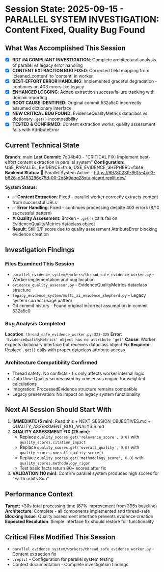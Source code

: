 # Session State: 2025-09-15 - PARALLEL SYSTEM INVESTIGATION: Content Fixed, Quality Bug Found

## What Was Accomplished This Session
- [x] **RDT #4 COMPLIANT INVESTIGATION**: Complete architectural analysis of parallel vs legacy error handling
- [x] **CONTENT EXTRACTION BUG FIXED**: Corrected field mapping from 'cleaned_content' to 'content' in worker
- [x] **BEST-EFFORT ERROR HANDLING**: Implemented graceful degradation - continues on 403 errors like legacy
- [x] **ENHANCED LOGGING**: Added extraction success/failure tracking with domain reporting
- [x] **ROOT CAUSE IDENTIFIED**: Original commit 532a5c0 incorrectly assumed dictionary interface
- [x] **NEW CRITICAL BUG FOUND**: EvidenceQualityMetrics dataclass vs dictionary `.get()` incompatibility
- [x] **TESTED & CONFIRMED**: Content extraction works, quality assessment fails with AttributeError

## Current Technical State
**Branch:** main
**Last Commit:** 7d04b40 - "CRITICAL FIX: Implement best-effort content extraction in parallel system"
**Configuration:** USE_PARALLEL_EVIDENCE=true, USE_EVIDENCE_SHEPHERD=false
**Backend Status:** 🔄 Parallel System Active - https://69780239-96f5-4ce3-b826-d3453286c75d-00-2q5k9aqq28xtu.picard.replit.dev/

**System Status:**
- ✅ **Content Extraction**: Fixed - parallel worker correctly extracts content from successful URLs
- ✅ **Error Handling**: Fixed - continues processing despite 403 errors (8/10 successful pattern)
- ❌ **Quality Assessment**: Broken - `.get()` calls fail on EvidenceQualityMetrics dataclass object
- **Result**: Still 0/F score due to quality assessment AttributeError blocking evidence creation

## Investigation Findings

### Files Examined This Session
- `parallel_evidence_system/workers/thread_safe_evidence_worker.py` - Worker implementation and bug location
- `evidence_quality_assessor.py` - EvidenceQualityMetrics dataclass structure
- `legacy_evidence_system/multi_ai_evidence_shepherd.py` - Legacy system correct usage pattern
- Git commit history - Found original incorrect assumption in commit 532a5c0

### Bug Analysis Completed
**Location**: `thread_safe_evidence_worker.py:323-325`
**Error**: `'EvidenceQualityMetrics' object has no attribute 'get'`
**Cause**: Worker expects dictionary interface but receives dataclass object
**Fix Required**: Replace `.get()` calls with proper dataclass attribute access

### Architecture Compatibility Confirmed
- Thread safety: No conflicts - fix only affects worker internal logic
- Data flow: Quality scores used by consensus engine for weighted calculations
- Integration: ProcessedEvidence structure remains compatible
- Legacy preservation: No impact on legacy system functionality

## Next AI Session Should Start With
1. **IMMEDIATE (5 min)**: Read this + NEXT_SESSION_OBJECTIVES.md + QUALITY_ASSESSMENT_BUG_ANALYSIS.md
2. **QUALITY ASSESSMENT FIX (25 min)**:
   - Replace `quality_scores.get('relevance_score', 0.0)` with `quality_scores.citation_impact`
   - Replace `quality_scores.get('overall_quality', 0.0)` with `quality_scores.overall_quality_score()`
   - Replace `quality_scores.get('methodology_score', 0.0)` with `quality_scores.methodology_rigor`
   - Test basic facts return 80+ scores after fix
3. **VALIDATION (10 min)**: Confirm parallel system produces high scores for "Earth orbits Sun"

## Performance Context
**Target**: <30s total processing time (87% improvement from 396s baseline)
**Architecture**: Complete - all components implemented and thread-safe
**Blocking Issue**: Quality assessment interface prevents evidence creation
**Expected Resolution**: Simple interface fix should restore full functionality

## Critical Files Modified This Session
- `parallel_evidence_system/workers/thread_safe_evidence_worker.py` - Content extraction fix
- `.replit` - Configuration for parallel system testing
- Context documentation - Complete investigation findings